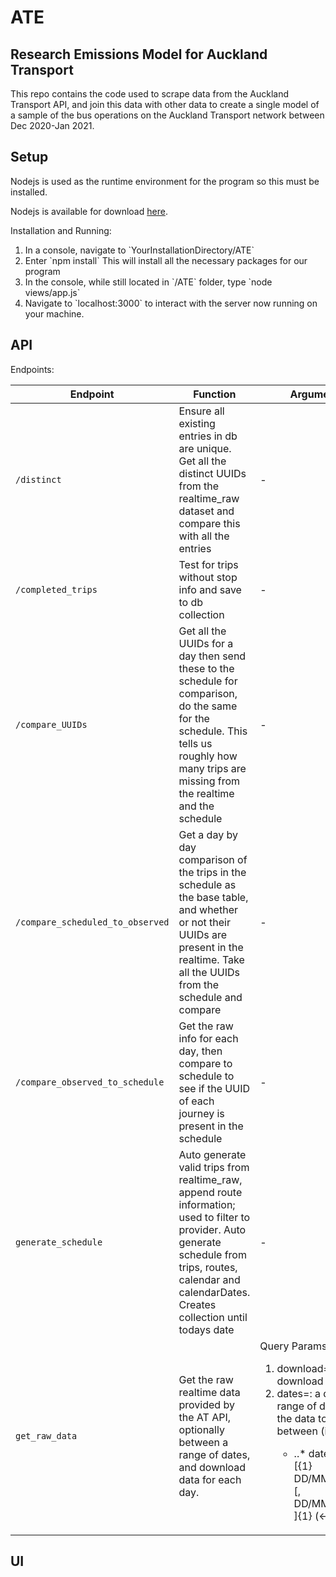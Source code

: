 # ATE
## Research Emissions Model for Auckland Transport

This repo contains the code used to scrape data from the Auckland Transport API, and join this data with other data to create a single model of a sample of the bus operations on the Auckland Transport network between Dec 2020-Jan 2021.

## Setup

Nodejs is used as the runtime environment for the program so this must be installed.

Nodejs is available for download [here](https://nodejs.org/en/download/).

Installation and Running:
<ol>
    <li>  In a console, navigate to `YourInstallationDirectory/ATE` </li>
    <li>  Enter `npm install` 
          This will install all the necessary packages for our program </li>
    <li>  In the console, while still located in `/ATE` folder, type `node views/app.js` </li>
    <li>  Navigate to `localhost:3000` to interact with the server now running on your machine. </li>
</ol>

## API

Endpoints:

  Endpoint | Function | Arguments | Response
--- | --- | --- | ---
`/distinct` | Ensure all existing entries in db are unique. Get all the distinct UUIDs from the realtime_raw dataset and compare this with all the entries | - |  none, prints to console
`/completed_trips` | Test for trips without stop info and save to db collection | - | none, prints to console
`/compare_UUIDs` | Get all the UUIDs for a day then send these to the schedule for comparison, do the same for the schedule. This tells us roughly how many trips are missing from the realtime and the schedule | - | none, prints to console
`/compare_scheduled_to_observed` | Get a day by day comparison of the trips in the schedule as the base table, and whether or not their UUIDs are present in the realtime. Take all the UUIDs from the schedule and compare | - | none, prints to console
`/compare_observed_to_schedule` | Get the raw info for each day, then compare to schedule to see if the UUID of each journey is present in the schedule | - | none, prints to console.
`generate_schedule` |   Auto generate valid trips from realtime_raw, append route information; used to filter to provider. Auto generate schedule from trips, routes, calendar and calendarDates. Creates collection until todays date | - | either generated data or response message
`get_raw_data` | Get the raw realtime data provided by the AT API, optionally between a range of dates, and download data for each day. | Query Params: <ol><li>download=true: download local copy</li><li>dates=: a date or range of dates for the data to fall between (inclusive)</li><ul><li>..* dates in form [{1} DD/MM/YYYY{1} [, DD/MM/YYYY]? ]{1} (<--regex)</li></ul></ol> | JSON format data between dates provided, or 2020/12/23-2021/01/23

## UI